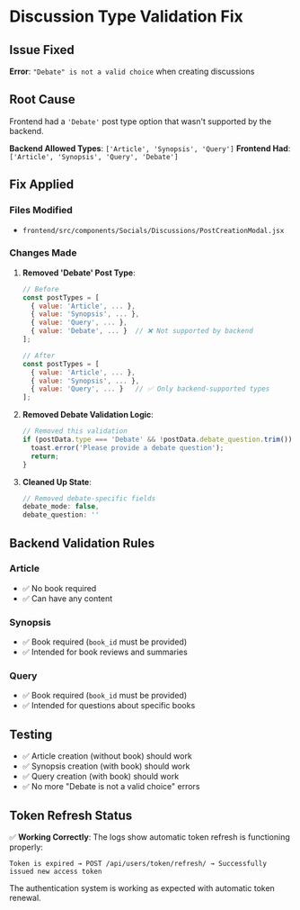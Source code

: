 # Discussion Type Validation Fix

## Issue Fixed
**Error**: `"Debate" is not a valid choice` when creating discussions

## Root Cause
Frontend had a `'Debate'` post type option that wasn't supported by the backend.

**Backend Allowed Types**: `['Article', 'Synopsis', 'Query']`
**Frontend Had**: `['Article', 'Synopsis', 'Query', 'Debate']`

## Fix Applied

### Files Modified
- `frontend/src/components/Socials/Discussions/PostCreationModal.jsx`

### Changes Made

1. **Removed 'Debate' Post Type**:
   ```javascript
   // Before
   const postTypes = [
     { value: 'Article', ... },
     { value: 'Synopsis', ... },
     { value: 'Query', ... },
     { value: 'Debate', ... }  // ❌ Not supported by backend
   ];

   // After
   const postTypes = [
     { value: 'Article', ... },
     { value: 'Synopsis', ... },
     { value: 'Query', ... }   // ✅ Only backend-supported types
   ];
   ```

2. **Removed Debate Validation Logic**:
   ```javascript
   // Removed this validation
   if (postData.type === 'Debate' && !postData.debate_question.trim()) {
     toast.error('Please provide a debate question');
     return;
   }
   ```

3. **Cleaned Up State**:
   ```javascript
   // Removed debate-specific fields
   debate_mode: false,
   debate_question: ''
   ```

## Backend Validation Rules

### Article
- ✅ No book required
- ✅ Can have any content

### Synopsis  
- ✅ Book required (`book_id` must be provided)
- ✅ Intended for book reviews and summaries

### Query
- ✅ Book required (`book_id` must be provided)  
- ✅ Intended for questions about specific books

## Testing
- ✅ Article creation (without book) should work
- ✅ Synopsis creation (with book) should work  
- ✅ Query creation (with book) should work
- ✅ No more "Debate is not a valid choice" errors

## Token Refresh Status
✅ **Working Correctly**: The logs show automatic token refresh is functioning properly:
```
Token is expired → POST /api/users/token/refresh/ → Successfully issued new access token
```

The authentication system is working as expected with automatic token renewal.
